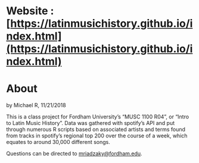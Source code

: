 # Website : [https://latinmusichistory.github.io/index.html](https://latinmusichistory.github.io/index.html)
# About

by Michael R, 11/21/2018

This is a class project for Fordham University’s “MUSC 1100 R04”, or “Intro to Latin Music History”. Data was gathered with spotify’s API and put through numerous R scripts based on associated artists and terms found from tracks in spotify’s regional top 200 over the course of a week, which equates to around 30,000 different songs.

Questions can be directed to mriadzaky@fordham.edu.
